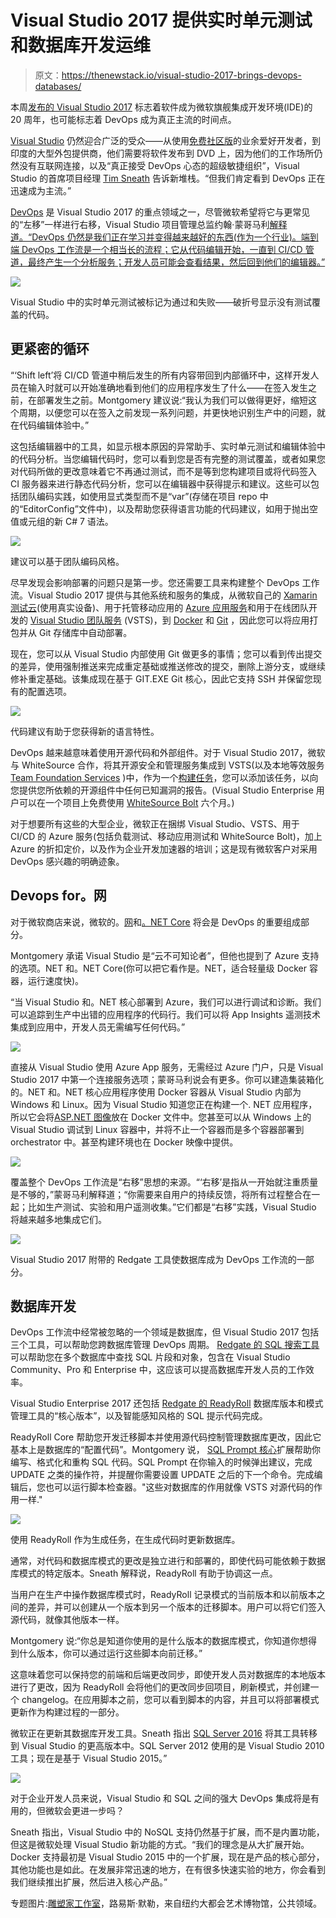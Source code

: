 # Visual Studio 2017 提供实时单元测试和数据库开发运维

> 原文：<https://thenewstack.io/visual-studio-2017-brings-devops-databases/>

本周[发布的 Visual Studio 2017](https://blogs.msdn.microsoft.com/visualstudio/2017/03/07/announcing-visual-studio-2017-general-availability-and-more/) 标志着软件成为微软旗舰集成开发环境(IDE)的 20 周年，也可能标志着 DevOps 成为真正主流的时间点。

[Visual Studio](https://www.visualstudio.com/) 仍然迎合广泛的受众——从使用[免费社区版](https://www.visualstudio.com/vs/community/)的业余爱好开发者，到印度的大型外包提供商，他们需要将软件发布到 DVD 上，因为他们的工作场所仍然没有互联网连接，以及“真正接受 DevOps 心态的超级敏捷组织”，Visual Studio 的首席项目经理 [Tim Sneath](https://github.com/timsneath) 告诉新堆栈。“但我们肯定看到 DevOps 正在迅速成为主流。”

[DevOps](/category/devops/) 是 Visual Studio 2017 的重点领域之一，尽管微软希望将它与更常见的“左移”一样进行右移，Visual Studio 项目管理总监约翰·蒙哥马利[解释道。“DevOps 仍然是我们正在学习并变得越来越好的东西(作为一个行业)。端到端 DevOps 工作流是一个相当长的流程；它从代码编辑开始，一直到 CI/CD 管道，最终产生一个分析服务；开发人员可能会查看结果，然后回到他们的编辑器。”](https://www.twitter.com/johnmont)

![](img/d9cd7ce3ad8a2a81e280ced377bd9d18.png)

Visual Studio 中的实时单元测试被标记为通过和失败——破折号显示没有测试覆盖的代码。

## 更紧密的循环

“‘Shift left’将 CI/CD 管道中稍后发生的所有内容带回到内部循环中，这样开发人员在输入时就可以开始准确地看到他们的应用程序发生了什么——在签入发生之前，在部署发生之前。Montgomery 建议说:“我认为我们可以做得更好，缩短这个周期，以便您可以在签入之前发现一系列问题，并更快地识别生产中的问题，就在代码编辑体验中。”

这包括编辑器中的工具，如显示根本原因的异常助手、实时单元测试和编辑体验中的代码分析。当您编辑代码时，您可以看到您是否有完整的测试覆盖，或者如果您对代码所做的更改意味着它不再通过测试，而不是等到您构建项目或将代码签入 CI 服务器来进行静态代码分析，您可以在编辑器中获得提示和建议。这些可以包括团队编码实践，如使用显式类型而不是“var”(存储在项目 repo 中的“EditorConfig”文件中)，以及帮助您获得语言功能的代码建议，如用于抛出空值或元组的新 C# 7 语法。

![](img/4710941edc097e24fd39ab32f757362a.png)

建议可以基于团队编码风格。

尽早发现会影响部署的问题只是第一步。您还需要工具来构建整个 DevOps 工作流。Visual Studio 2017 提供与其他系统和服务的集成，从微软自己的 [Xamarin 测试云](https://developer.xamarin.com/guides/testcloud/introduction-to-test-cloud/)(使用真实设备)、用于托管移动应用的 [Azure 应用服务](https://azure.microsoft.com/en-us/services/app-service/)和用于在线团队开发的 [Visual Studio 团队服务](https://azure.microsoft.com/en-us/services/visual-studio-team-services/) (VSTS)，到 [Docker](http://www.docker.io) 和 [Git](https://git-scm.com/) ，因此您可以将应用打包并从 Git 存储库中自动部署。

现在，您可以从 Visual Studio 内部使用 Git 做更多的事情；您可以看到传出提交的差异，使用强制推送来完成重定基础或推送修改的提交，删除上游分支，或继续修补重定基础。该集成现在基于 GIT.EXE Git 核心，因此它支持 SSH 并保留您现有的配置选项。

![](img/499e03714473651f60160a30e56b1b40.png)

代码建议有助于您获得新的语言特性。

DevOps 越来越意味着使用开源代码和外部组件。对于 Visual Studio 2017，微软与 WhiteSource 合作，将其开源安全和管理服务集成到 VSTS(以及本地等效服务 [Team Foundation Services](https://www.visualstudio.com/team-services/) )中，作为一个[构建任务](https://marketplace.visualstudio.com/items?itemName=whitesource.ws-bolt)，您可以添加该任务，以向您提供您所依赖的开源组件中任何已知漏洞的报告。(Visual Studio Enterprise 用户可以在一个项目上免费使用 [WhiteSource Bolt](https://www.whitesourcesoftware.com/how-to-setup-bolt/) 六个月。)

对于想要所有这些的大型企业，微软正在捆绑 Visual Studio、VSTS、用于 CI/CD 的 Azure 服务(包括负载测试、移动应用测试和 WhiteSource Bolt)，加上 Azure 的折扣定价，以及作为企业开发加速器的培训；这是现有微软客户对采用 DevOps 感兴趣的明确迹象。

## Devops for。网

对于微软商店来说，微软的。[网](https://www.microsoft.com/net)和[。NET Core](https://www.microsoft.com/net/core#windowsvs2017) 将会是 DevOps 的重要组成部分。

Montgomery 承诺 Visual Studio 是“云不可知论者”，但他也提到了 Azure 支持的选项。NET 和。NET Core(你可以把它看作是。NET，适合轻量级 Docker 容器，运行速度快)。

“当 Visual Studio 和。NET 核心部署到 Azure，我们可以进行调试和诊断。我们可以追踪到生产中出错的应用程序的代码行。我们可以将 App Insights 遥测技术集成到应用中，开发人员无需编写任何代码。”

![](img/0a656bb93bdd81e44b26cb5643184dcc.png)

直接从 Visual Studio 使用 Azure App 服务，无需经过 Azure 门户，只是 Visual Studio 2017 中第一个连接服务选项；蒙哥马利说会有更多。你可以建造集装箱化的。NET 和。NET 核心应用程序使用 Docker 容器从 Visual Studio 内部为 Windows 和 Linux。因为 Visual Studio 知道您正在构建一个. NET 应用程序，所以它会将[ASP.NET 图像](https://hub.docker.com/r/microsoft/aspnetcore/)放在 Docker 文件中。您甚至可以从 Windows 上的 Visual Studio 调试到 Linux 容器中，并将不止一个容器而是多个容器部署到 orchestrator 中。甚至构建环境也在 Docker 映像中提供。

![](img/23822e83cb5dc2ed2f791e3e7a225ebc.png)

覆盖整个 DevOps 工作流是“右移”思想的来源。“‘右移’是指从一开始就注重质量是不够的，”蒙哥马利解释道；“你需要来自用户的持续反馈，将所有过程整合在一起；比如生产测试、实验和用户遥测收集。”它们都是“右移”实践，Visual Studio 将越来越多地集成它们。

![](img/c4f77b1092b2ca0a98da07aab029e3a2.png)

Visual Studio 2017 附带的 Redgate 工具使数据库成为 DevOps 工作流的一部分。

## 数据库开发

DevOps 工作流中经常被忽略的一个领域是数据库，但 Visual Studio 2017 包括三个工具，可以帮助您跨数据库管理 DevOps 周期。 [Redgate 的 SQL 搜索工具](http://www.red-gate.com/products/sql-development/sql-search/)可以帮助您在多个数据库中查找 SQL 片段和对象，包含在 Visual Studio Community、Pro 和 Enterprise 中，这应该可以提高数据库开发人员的工作效率。

Visual Studio Enterprise 2017 还包括 [Redgate 的 ReadyRoll](http://www.red-gate.com/products/sql-development/readyroll/) 数据库版本和模式管理工具的“核心版本”，以及智能感知风格的 SQL 提示代码完成。

ReadyRoll Core 帮助您开发迁移脚本并使用源代码控制管理数据库更改，因此它基本上是数据库的“配置代码”。Montgomery 说， [SQL Prompt 核心](https://marketplace.visualstudio.com/items?itemName=vs-publisher-306627.RedgateSQLPromptCore)扩展帮助你编写、格式化和重构 SQL 代码。SQL Prompt 在你输入的时候弹出建议，完成 UPDATE 之类的操作符，并提醒你需要设置 UPDATE 之后的下一个命令。完成编辑后，您也可以运行脚本检查器。"这些对数据库的作用就像 VSTS 对源代码的作用一样."

![](img/5001a939543ef862c59696d458c84366.png)

使用 ReadyRoll 作为生成任务，在生成代码时更新数据库。

通常，对代码和数据库模式的更改是独立进行和部署的，即使代码可能依赖于数据库模式的特定版本。Sneath 解释说，ReadyRoll 有助于协调这一点。

当用户在生产中操作数据库模式时，ReadyRoll 记录模式的当前版本和以前版本之间的差异，并可以创建从一个版本到另一个版本的迁移脚本。用户可以将它们签入源代码，就像其他版本一样。

Montgomery 说:“你总是知道你使用的是什么版本的数据库模式，你知道你想得到什么版本，你可以通过运行这些脚本向前迁移。”

这意味着您可以保持您的前端和后端更改同步，即使开发人员对数据库的本地版本进行了更改，因为 ReadyRoll 会将他们的更改同步回项目，刷新模式，并创建一个 changelog。在应用脚本之前，您可以看到脚本的内容，并且可以将部署模式更新作为构建过程的一部分。

微软正在更新其数据库开发工具。Sneath 指出 [SQL Server 2016](https://www.microsoft.com/en-us/sql-server/sql-server-2016) 将其工具转移到 Visual Studio 的更高版本中。SQL Server 2012 使用的是 Visual Studio 2010 工具；现在是基于 Visual Studio 2015。”

![](img/5abdd248f749915602e3a1abbfa717b1.png)

对于企业开发人员来说，Visual Studio 和 SQL 之间的强大 DevOps 集成将是有用的，但微软会更进一步吗？

Sneath 指出，Visual Studio 中的 NoSQL 支持仍然基于扩展，而不是内置功能，但这是微软处理 Visual Studio 新功能的方式。“我们的理念是从大扩展开始。Docker 支持最初是 Visual Studio 2015 中的一个扩展，现在是产品的核心部分，其他功能也是如此。在发展非常迅速的地方，在有很多快速实验的地方，你会看到我们继续推出扩展，然后进入核心产品。”

专题图片:[雕塑家工作室](http://www.metmuseum.org/art/collection/search/11586?sortBy=Relevance&amp;ft=studio&amp;offset=0&amp;rpp=20&amp;pos=18)，路易斯·默勒，来自纽约大都会艺术博物馆，公共领域。

<svg xmlns:xlink="http://www.w3.org/1999/xlink" viewBox="0 0 68 31" version="1.1"><title>Group</title> <desc>Created with Sketch.</desc></svg>